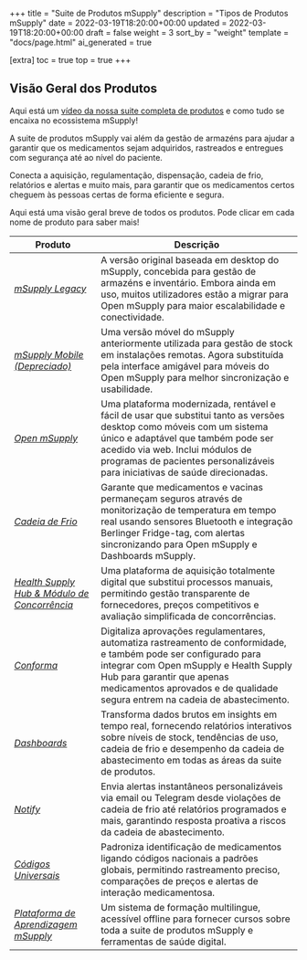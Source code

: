 +++
title = "Suite de Produtos mSupply"
description = "Tipos de Produtos mSupply"
date = 2022-03-19T18:20:00+00:00
updated = 2022-03-19T18:20:00+00:00
draft = false
weight = 3
sort_by = "weight"
template = "docs/page.html"
ai_generated = true

[extra]
toc = true
top = true
+++

## **Visão Geral dos Produtos**
Aqui está um [vídeo da nossa suite completa de produtos](https://www.youtube.com/watch?v=-fuMEtkvVeI) e como tudo se encaixa no ecossistema mSupply!

A suite de produtos mSupply vai além da gestão de armazéns para ajudar a garantir que os medicamentos sejam adquiridos, rastreados e entregues com segurança até ao nível do paciente.

Conecta a aquisição, regulamentação, dispensação, cadeia de frio, relatórios e alertas e muito mais, para garantir que os medicamentos certos cheguem às pessoas certas de forma eficiente e segura.

Aqui está uma visão geral breve de todos os produtos. Pode clicar em cada nome de produto para saber mais!

| **Produto**                                                                                            | **Descrição**                                                                                                                                                                                                                                                   |
| ------------------------------------------------------------------------------------------------------ | ----------------------------------------------------------------------------------------------------------------------------------------------------------------------------------------------------------------------------------------------------------------- |
| [*mSupply Legacy*](https://docs.msupply.org.nz/)                                                       | A versão original baseada em desktop do mSupply, concebida para gestão de armazéns e inventário. Embora ainda em uso, muitos utilizadores estão a migrar para Open mSupply para maior escalabilidade e conectividade.                                                       |
| [*mSupply Mobile (Depreciado)*](https://docs.msupply.foundation/mobile/introduction/introduction/)     | Uma versão móvel do mSupply anteriormente utilizada para gestão de stock em instalações remotas. Agora substituída pela interface amigável para móveis do Open mSupply para melhor sincronização e usabilidade.                                                                         |
| [*Open mSupply*](https://msupply.foundation/open-msupply/cold-chain)                                   | Uma plataforma modernizada, rentável e fácil de usar que substitui tanto as versões desktop como móveis com um sistema único e adaptável que também pode ser acedido via web. Inclui módulos de programas de pacientes personalizáveis para iniciativas de saúde direcionadas. |
| [*Cadeia de Frio*](https://docs.msupply.foundation/coldchain/introduction/)                                | Garante que medicamentos e vacinas permaneçam seguros através de monitorização de temperatura em tempo real usando sensores Bluetooth e integração Berlinger Fridge-tag, com alertas sincronizando para Open mSupply e Dashboards mSupply.                                                     |
| [*Health Supply Hub & Módulo de Concorrência*](https://docs.msupply.foundation/health-supply-hub/introduction/) | Uma plataforma de aquisição totalmente digital que substitui processos manuais, permitindo gestão transparente de fornecedores, preços competitivos e avaliação simplificada de concorrências.                                                                                            |
| [*Conforma*](https://docs.conforma.nz/)                                                                | Digitaliza aprovações regulamentares, automatiza rastreamento de conformidade, e também pode ser configurado para integrar com Open mSupply e Health Supply Hub para garantir que apenas medicamentos aprovados e de qualidade segura entrem na cadeia de abastecimento.                                               |
| [*Dashboards*](https://msupply.foundation/open-msupply/data-visualisation)                             | Transforma dados brutos em insights em tempo real, fornecendo relatórios interativos sobre níveis de stock, tendências de uso, cadeia de frio e desempenho da cadeia de abastecimento em todas as áreas da suite de produtos.                                                                           |
| [*Notify*](https://msupply.foundation/open-msupply/notify)                                             | Envia alertas instantâneos personalizáveis via email ou Telegram desde violações de cadeia de frio até relatórios programados e mais, garantindo resposta proativa a riscos da cadeia de abastecimento.                                                                                                |
| [*Códigos Universais*](https://codes.msupply.foundation/browse)                                           | Padroniza identificação de medicamentos ligando códigos nacionais a padrões globais, permitindo rastreamento preciso, comparações de preços e alertas de interação medicamentosa.                                                                                                 |
| [*Plataforma de Aprendizagem mSupply*](https://learn.msupply.foundation/my/)                                    | Um sistema de formação multilingue, acessível offline para fornecer cursos sobre toda a suite de produtos mSupply e ferramentas de saúde digital.                                                                                                                          | 